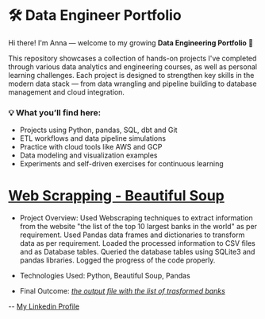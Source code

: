 # 🛠️ Data Engineer Portfolio

Hi there! I'm Anna — welcome to my growing **Data Engineering Portfolio** 🚀

This repository showcases a collection of hands-on projects I've completed through various data analytics and engineering courses, as well as personal learning challenges. Each project is designed to strengthen key skills in the modern data stack — from data wrangling and pipeline building to database management and cloud integration.


### 💡 What you’ll find here:

- Projects using Python, pandas, SQL, dbt and Git  
- ETL workflows and data pipeline simulations  
- Practice with cloud tools like AWS and GCP  
- Data modeling and visualization examples  
- Experiments and self-driven exercises for continuous learning  


# [Web Scrapping - Beautiful Soup](https://github.com/AnnaPrus/web_scrapping/tree/main)

- Project Overview: Used Webscraping techniques to extract information from the website "the list of the top 10 largest banks in the world" as per requirement. Used Pandas data frames and dictionaries to transform data as per requirement. Loaded the processed information to CSV files and as Database tables. Queried the database tables using SQLite3 and pandas libraries. Logged the progress of the code properly.

- Technologies Used: Python, Beautiful Soup, Pandas

- Final Outcome: *[the output file with the list of trasformed banks](https://github.com/AnnaPrus/web_scrapping/blob/main/banks_transformed.csv)*
  
--
[My Linkedin Profile](https://www.linkedin.com/in/anna-prus-solutions-engineer/)

